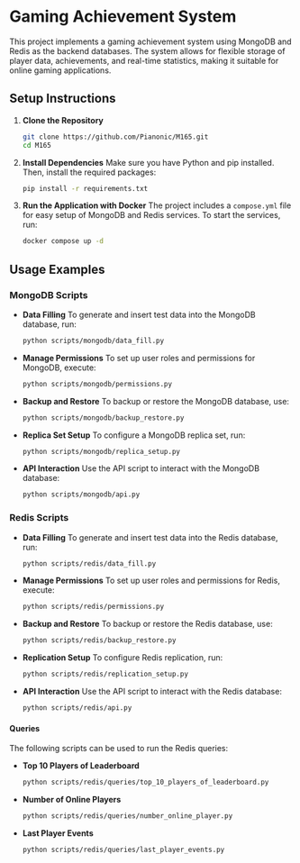 # Gaming Achievement System

This project implements a gaming achievement system using MongoDB and Redis as the backend databases. The system allows for flexible storage of player data, achievements, and real-time statistics, making it suitable for online gaming applications.

## Setup Instructions

1. **Clone the Repository**
   ```bash
   git clone https://github.com/Pianonic/M165.git
   cd M165
   ```

2. **Install Dependencies**
   Make sure you have Python and pip installed. Then, install the required packages:
   ```bash
   pip install -r requirements.txt
   ```

3. **Run the Application with Docker**
   The project includes a `compose.yml` file for easy setup of MongoDB and Redis services. To start the services, run:
   ```bash
   docker compose up -d
   ```

## Usage Examples

### MongoDB Scripts

- **Data Filling**
  To generate and insert test data into the MongoDB database, run:
  ```bash
  python scripts/mongodb/data_fill.py
  ```

- **Manage Permissions**
  To set up user roles and permissions for MongoDB, execute:
  ```bash
  python scripts/mongodb/permissions.py
  ```

- **Backup and Restore**
  To backup or restore the MongoDB database, use:
  ```bash
  python scripts/mongodb/backup_restore.py
  ```

- **Replica Set Setup**
  To configure a MongoDB replica set, run:
  ```bash
  python scripts/mongodb/replica_setup.py
  ```

- **API Interaction**
  Use the API script to interact with the MongoDB database:
  ```bash
  python scripts/mongodb/api.py
  ```

### Redis Scripts

- **Data Filling**
  To generate and insert test data into the Redis database, run:
  ```bash
  python scripts/redis/data_fill.py
  ```

- **Manage Permissions**
  To set up user roles and permissions for Redis, execute:
  ```bash
  python scripts/redis/permissions.py
  ```

- **Backup and Restore**
  To backup or restore the Redis database, use:
  ```bash
  python scripts/redis/backup_restore.py
  ```

- **Replication Setup**
  To configure Redis replication, run:
  ```bash
  python scripts/redis/replication_setup.py
  ```

- **API Interaction**
  Use the API script to interact with the Redis database:
  ```bash
  python scripts/redis/api.py
  ```

#### Queries
  The following scripts can be used to run the Redis queries:
  - **Top 10 Players of Leaderboard**
    ```bash
    python scripts/redis/queries/top_10_players_of_leaderboard.py
    ```
  - **Number of Online Players**
    ```bash
    python scripts/redis/queries/number_online_player.py
    ```
  - **Last Player Events**
    ```bash
    python scripts/redis/queries/last_player_events.py
    ```